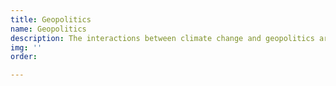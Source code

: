 ```yaml
---
title: Geopolitics
name: Geopolitics
description: The interactions between climate change and geopolitics around the world.
img: ''
order: 

---
```

